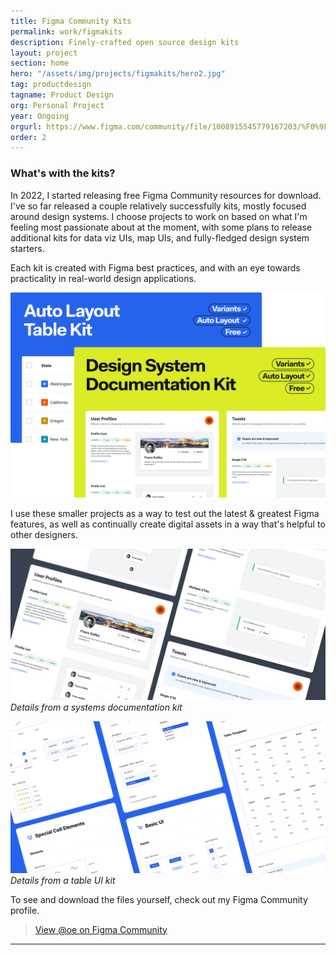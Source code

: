 ```yaml
---
title: Figma Community Kits
permalink: work/figmakits
description: Finely-crafted open source design kits
layout: project
section: home
hero: "/assets/img/projects/figmakits/hero2.jpg"
tag: productdesign
tagname: Product Design
org: Personal Project
year: Ongoing
orgurl: https://www.figma.com/community/file/1008915545779167203/%F0%9F%8C%80-Auto-Layout-Table-Kit
order: 2
---
```


### What's with the kits?

In 2022, I started releasing free Figma Community resources for download. I've so far released a couple relatively successfully kits, mostly focused around design systems. I choose projects to work on based on what I'm feeling most passionate about at the moment, with some plans to release additional kits for data viz UIs, map UIs, and fully-fledged design system starters.

Each kit is created with Figma best practices, and with an eye towards practicality in real-world design applications.

<div class="spacer-8x"></div>

![Figma table UI kit](/assets/img/projects/figmakits/covers.png)

<div class="spacer-8x"></div>

I use these smaller projects as a way to test out the latest & greatest Figma features, as well as continually create digital assets in a way that's helpful to other designers.

<div class="spacer-8x"></div>

![Figma table UI kit](/assets/img/projects/figmakits/kitdetails.jpg)
*Details from a systems documentation kit*

![Figma table UI kit](/assets/img/projects/figmakits/kitdetails2.jpg)
*Details from a table UI kit*

To see and download the files yourself, check out my Figma Community profile.

> [View @oe on Figma Community](https://www.figma.com/@oe)


---
